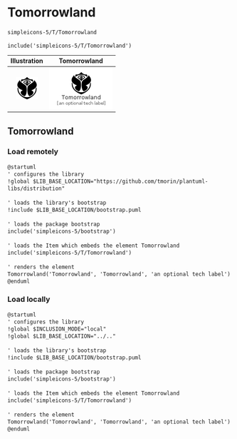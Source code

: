 # Tomorrowland


```text
simpleicons-5/T/Tomorrowland
```

```text
include('simpleicons-5/T/Tomorrowland')
```



| Illustration | Tomorrowland |
| :---: | :---: |
| ![illustration for Illustration](../../simpleicons-5/T/Tomorrowland.png) | ![illustration for Tomorrowland](../../simpleicons-5/T/Tomorrowland.Local.png) |




## Tomorrowland

### Load remotely
```plantuml
@startuml
' configures the library
!global $LIB_BASE_LOCATION="https://github.com/tmorin/plantuml-libs/distribution"

' loads the library's bootstrap
!include $LIB_BASE_LOCATION/bootstrap.puml

' loads the package bootstrap
include('simpleicons-5/bootstrap')

' loads the Item which embeds the element Tomorrowland
include('simpleicons-5/T/Tomorrowland')

' renders the element
Tomorrowland('Tomorrowland', 'Tomorrowland', 'an optional tech label')
@enduml
```

### Load locally
```plantuml
@startuml
' configures the library
!global $INCLUSION_MODE="local"
!global $LIB_BASE_LOCATION="../.."

' loads the library's bootstrap
!include $LIB_BASE_LOCATION/bootstrap.puml

' loads the package bootstrap
include('simpleicons-5/bootstrap')

' loads the Item which embeds the element Tomorrowland
include('simpleicons-5/T/Tomorrowland')

' renders the element
Tomorrowland('Tomorrowland', 'Tomorrowland', 'an optional tech label')
@enduml
```

